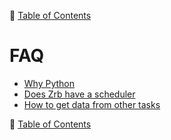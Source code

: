 🔖 [Table of Contents](../README.md)

# FAQ

- [Why Python](why-python.md)
- [Does Zrb have a scheduler](does-zrb-have-a-scheduler.md)
- [How to get data from other tasks](how-to-get-data-from-other-tasks.md)

🔖 [Table of Contents](../README.md)
